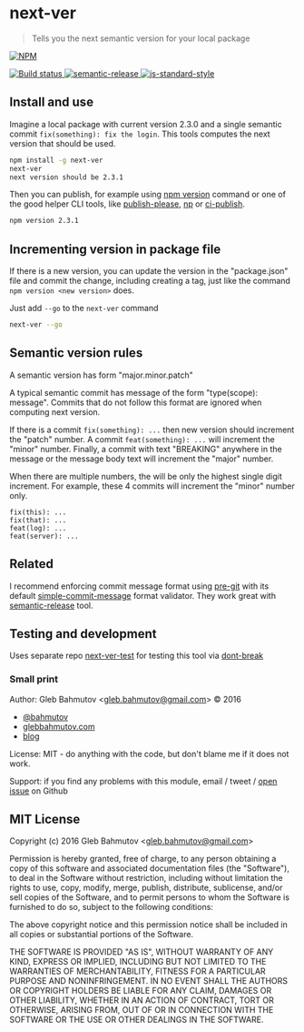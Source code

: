 # next-ver

> Tells you the next semantic version for your local package

[![NPM][npm-icon] ][npm-url]

[![Build status][ci-image] ][ci-url]
[![semantic-release][semantic-image] ][semantic-url]
[![js-standard-style][standard-image]][standard-url]

## Install and use

Imagine a local package with current version 2.3.0 and a single semantic
commit `fix(something): fix the login`. This tools computes the next
version that should be used.

```sh
npm install -g next-ver
next-ver
next version should be 2.3.1
```

Then you can publish, for example using
[npm version](https://docs.npmjs.com/cli/version) command or one of the
good helper CLI tools,
like [publish-please](https://github.com/inikulin/publish-please), [np](https://github.com/sindresorhus/np)
or [ci-publish](https://github.com/bahmutov/ci-publish#readme).

```sh
npm version 2.3.1
```

## Incrementing version in package file

If there is a new version, you can update the version in the "package.json"
file and commit the change, including creating a tag, just like the
command `npm version <new version>` does.

Just add `--go` to the `next-ver` command

```sh
next-ver --go
```

## Semantic version rules

A semantic version has form "major.minor.patch"

A typical semantic commit has message of the form "type(scope): message".
Commits that do not follow this format are ignored when computing next version.

If there is a commit `fix(something): ...` then new version should increment
the "patch" number. A commit `feat(something): ...` will increment the
"minor" number. Finally, a commit with text "BREAKING" anywhere in the message
or the message body text will increment the "major" number.

When there are multiple numbers, the will be only the highest single digit
increment. For example, these 4 commits will increment the "minor" number
only.

```
fix(this): ...
fix(that): ...
feat(log): ...
feat(server): ...
```

## Related

I recommend enforcing commit message format using
[pre-git](https://github.com/bahmutov/pre-git) with its default
[simple-commit-message](https://github.com/bahmutov/simple-commit-message#readme)
format validator. They work great with
[semantic-release](https://github.com/semantic-release/semantic-release) tool.

## Testing and development

Uses separate repo [next-ver-test](https://github.com/bahmutov/next-ver-test)
for testing this tool via [dont-break](https://github.com/bahmutov/dont-break)

### Small print

Author: Gleb Bahmutov &lt;gleb.bahmutov@gmail.com&gt; &copy; 2016


* [@bahmutov](https://twitter.com/bahmutov)
* [glebbahmutov.com](https://glebbahmutov.com)
* [blog](https://glebbahmutov.com/blog)


License: MIT - do anything with the code, but don't blame me if it does not work.

Support: if you find any problems with this module, email / tweet /
[open issue](https://github.com/bahmutov/next-ver/issues) on Github

## MIT License

Copyright (c) 2016 Gleb Bahmutov &lt;gleb.bahmutov@gmail.com&gt;

Permission is hereby granted, free of charge, to any person
obtaining a copy of this software and associated documentation
files (the "Software"), to deal in the Software without
restriction, including without limitation the rights to use,
copy, modify, merge, publish, distribute, sublicense, and/or sell
copies of the Software, and to permit persons to whom the
Software is furnished to do so, subject to the following
conditions:

The above copyright notice and this permission notice shall be
included in all copies or substantial portions of the Software.

THE SOFTWARE IS PROVIDED "AS IS", WITHOUT WARRANTY OF ANY KIND,
EXPRESS OR IMPLIED, INCLUDING BUT NOT LIMITED TO THE WARRANTIES
OF MERCHANTABILITY, FITNESS FOR A PARTICULAR PURPOSE AND
NONINFRINGEMENT. IN NO EVENT SHALL THE AUTHORS OR COPYRIGHT
HOLDERS BE LIABLE FOR ANY CLAIM, DAMAGES OR OTHER LIABILITY,
WHETHER IN AN ACTION OF CONTRACT, TORT OR OTHERWISE, ARISING
FROM, OUT OF OR IN CONNECTION WITH THE SOFTWARE OR THE USE OR
OTHER DEALINGS IN THE SOFTWARE.

[npm-icon]: https://nodei.co/npm/next-ver.svg?downloads=true
[npm-url]: https://npmjs.org/package/next-ver
[ci-image]: https://travis-ci.org/bahmutov/next-ver.svg?branch=master
[ci-url]: https://travis-ci.org/bahmutov/next-ver
[semantic-image]: https://img.shields.io/badge/%20%20%F0%9F%93%A6%F0%9F%9A%80-semantic--release-e10079.svg
[semantic-url]: https://github.com/semantic-release/semantic-release
[standard-image]: https://img.shields.io/badge/code%20style-standard-brightgreen.svg
[standard-url]: http://standardjs.com/

